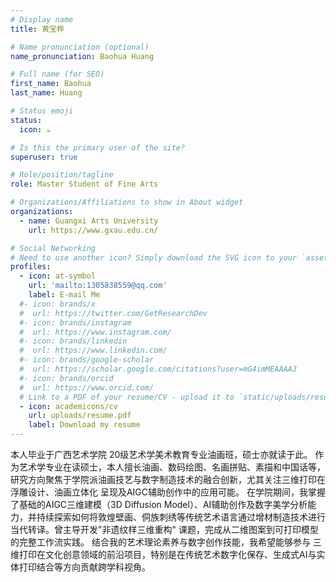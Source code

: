```yaml
---
# Display name
title: 黄宝桦

# Name pronunciation (optional)
name_pronunciation: Baohua Huang

# Full name (for SEO)
first_name: Baohua
last_name: Huang

# Status emoji
status:
  icon: ☕️

# Is this the primary user of the site?
superuser: true

# Role/position/tagline
role: Master Student of Fine Arts

# Organizations/Affiliations to show in About widget
organizations:
  - name: Guangxi Arts University
    url: https://www.gxau.edu.cn/

# Social Networking
# Need to use another icon? Simply download the SVG icon to your `assets/media/icons/` folder.
profiles:
  - icon: at-symbol
    url: 'mailto:1305838559@qq.com'
    label: E-mail Me
  #- icon: brands/x
  #  url: https://twitter.com/GetResearchDev
  #- icon: brands/instagram
  #  url: https://www.instagram.com/
  #- icon: brands/linkedin
  #  url: https://www.linkedin.com/
  #- icon: brands/google-scholar
  #  url: https://scholar.google.com/citations?user=mG4imMEAAAAJ
  #- icon: brands/orcid
  #  url: https://www.orcid.com/
  # Link to a PDF of your resume/CV - upload it to `static/uploads/resume.pdf`
  - icon: academicons/cv
    url: uploads/resume.pdf
    label: Download my resume
---
```


本人毕业于广西艺术学院 20级艺术学美术教育专业油画班，硕士亦就读于此。
作为艺术学专业在读硕士，本人擅长油画、数码绘图、名画拼贴、素描和中国话等，研究方向聚焦于学院派油画技艺与数字制造技术的融合创新，尤其关注三维打印在浮雕设计、油画立体化
呈现及AIGC辅助创作中的应用可能。
在学院期间，我掌握了基础的AIGC三维建模（3D Diffusion Model）、AI辅助创作及数字美学分析能力，并持续探索如何将敦煌壁画、侗族刺绣等传统艺术语言通过增材制造技术进行当代转译。曾主导开发"非遗纹样三维重构"
课题，完成从二维图案到可打印模型的完整工作流实践。 结合我的艺术理论素养与数字创作技能，我希望能够参与
三维打印在文化创意领域的前沿项目，特别是在传统艺术数字化保存、生成式AI与实体打印结合等方向贡献跨学科视角。
